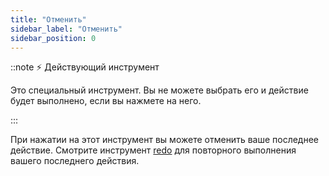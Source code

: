 ```yaml
---
title: "Отменить"
sidebar_label: "Отменить"
sidebar_position: 0
---
```


::note ⚡ Действующий инструмент

Это специальный инструмент. Вы не можете выбрать его и действие будет выполнено, если вы нажмете на него.

:::

При нажатии на этот инструмент вы можете отменить ваше последнее действие. Смотрите инструмент [redo](redo) для повторного выполнения вашего последнего действия.
